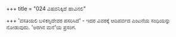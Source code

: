 +++
title = "024 ವಿಷವನಿಕ್ಕಿದೆ ಹಾವಿನಲಿ"

+++
'ವಸತಿಯಲಿ ಬಳಿಕಗ್ನಿದೇವರ ಪಸರಿಸಿದೆ' - ಇದರ ವಿವರಕ್ಕೆ ಆದಿಪರ್ವದ ಎಂಟನೆಯ ಸಂಧಿಯನ್ನು ನೋಡುವುದು. 'ಅರಗಿನ ಮನೆ'ಯ ಪ್ರಸಂಗ.